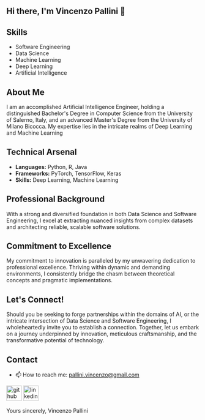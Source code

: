 ## Hi there, I'm Vincenzo Pallini 👋

## Skills
- Software Engineering
- Data Science
- Machine Learning
- Deep Learning
- Artificial Intelligence
  
## About Me

I am an accomplished Artificial Intelligence Engineer, holding a distinguished Bachelor's Degree in Computer Science from the University of Salerno, Italy, and an advanced Master's Degree from the University of Milano Bicocca. My expertise lies in the intricate realms of Deep Learning and Machine Learning

## Technical Arsenal

- **Languages:** Python, R, Java
- **Frameworks:** PyTorch, TensorFlow, Keras
- **Skills:** Deep Learning, Machine Learning

## Professional Background

With a strong and diversified foundation in both Data Science and Software Engineering, I excel at extracting nuanced insights from complex datasets and architecting reliable, scalable software solutions.

## Commitment to Excellence

My commitment to innovation is paralleled by my unwavering dedication to professional excellence. Thriving within dynamic and demanding environments, I consistently bridge the chasm between theoretical concepts and pragmatic implementations.

## Let's Connect!

Should you be seeking to forge partnerships within the domains of AI, or the intricate intersection of Data Science and Software Engineering, I wholeheartedly invite you to establish a connection. Together, let us embark on a journey underpinned by innovation, meticulous craftsmanship, and the transformative potential of technology.

## Contact
- 📫 How to reach me: pallini.vincenzo@gmail.com

[<img src='https://cdn.jsdelivr.net/npm/simple-icons@3.0.1/icons/github.svg' alt='github' height='40'>](https://github.com/VincenzoPallini)
[<img src='https://cdn.jsdelivr.net/npm/simple-icons@3.0.1/icons/linkedin.svg' alt='linkedin' height='40'>](https://www.linkedin.com/in/vincenzo-pallini-33626110b/)  

Yours sincerely,
Vincenzo Pallini
